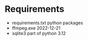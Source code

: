 # Requirements
- requirements.txt python packages
- ffmpeg.exe 2022-12-21
- sqlite3 part of python 3.12